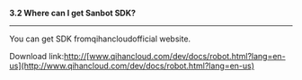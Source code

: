 **3.2 Where can I get Sanbot SDK?**

----



You can get SDK fromqihancloudofficial website.



Download link:[http://](http://www.qihancloud.com/dev/docs/robot.html?lang=en-us)[www.qihancloud.com/dev/docs/robot.html?lang=en-us](http://www.qihancloud.com/dev/docs/robot.html?lang=en-us)

